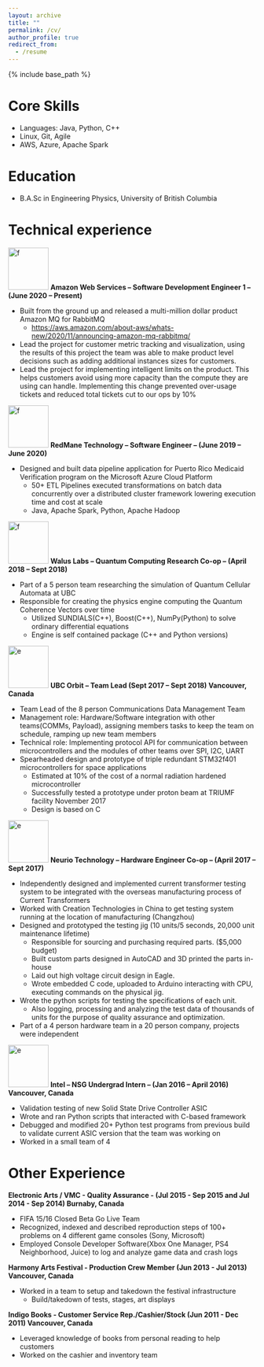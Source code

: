 ```yaml
---
layout: archive
title: ""
permalink: /cv/
author_profile: true
redirect_from:
  - /resume
---
```


{% include base_path %}


Core Skills
======
* Languages: Java, Python, C++
* Linux, Git, Agile
* AWS, Azure, Apache Spark

Education
======
* B.A.Sc in Engineering Physics, University of British Columbia

Technical experience
======
<a href="https://aws.amazon.com/"><img src="https://basilwong.github.io/files/logos/aws_logo.png" width="82" height="86" title="AWS Logo" alt="f"></a>
**Amazon Web Services – Software Development Engineer 1 – (June 2020 – Present)**
  * Built from the ground up and released a multi-million dollar product Amazon MQ for RabbitMQ
    * https://aws.amazon.com/about-aws/whats-new/2020/11/announcing-amazon-mq-rabbitmq/
  * Lead the project for customer metric tracking and visualization, using the results of this project the team was able to make product level decisions such as adding additional instances sizes for customers.
  * Lead the project for implementing intelligent limits on the product. This helps customers avoid using more capacity than the compute they are using can handle. Implementing this change prevented over-usage tickets and reduced total tickets cut to our ops by 10%

<a href="https://www.redmane.com/"><img src="https://basilwong.github.io/files/logos/redmane_logo.png" width="82" height="86" title="RedMane Logo" alt="f"></a>
**RedMane Technology – Software Engineer – (June 2019 – June 2020)**
  * Designed and built data pipeline application for Puerto Rico Medicaid Verification program on the Microsoft Azure Cloud Platform
    * 50+ ETL Pipelines executed transformations on batch data concurrently over a distributed cluster framework lowering execution time and cost at scale
    * Java, Apache Spark, Python, Apache Hadoop

<a href="https://waluslab.ece.ubc.ca/"><img src="https://basilwong.github.io/files/logos/WALUSLAB.png" width="82" height="86" title="Walus Labs Logo" alt="f"></a>
**Walus Labs – Quantum Computing Research Co-op – (April 2018 – Sept 2018)**
  * Part of a 5 person team researching the simulation of Quantum Cellular Automata at UBC
  * Responsible for creating the physics engine computing the Quantum Coherence Vectors over time
    * Utilized SUNDIALS(C++), Boost(C++), NumPy(Python) to solve ordinary differential equations
    * Engine is self contained package (C++ and Python versions)

<a href="https://www.ubcorbit.com/"><img src="https://basilwong.github.io/files/logos/ubcorbit.png" width="82" height="86" title="UBC Orbit Logo" alt="e"></a>
**UBC Orbit – Team Lead (Sept 2017 – Sept 2018) Vancouver, Canada**
  * Team Lead of the 8 person Communications Data Management Team
  * Management role: Hardware/Software integration with other teams(COMMs, Payload), assigning members tasks to keep the team on schedule, ramping up new team members
  * Technical role:  Implementing protocol API for communication between microcontrollers and the modules of other teams over SPI, I2C, UART
  * Spearheaded design and prototype of triple redundant STM32f401 microcontrollers for space applications
    * Estimated at 10% of the cost of a normal radiation hardened microcontroller
	* Successfully tested a prototype under proton beam at TRIUMF facility November 2017
	* Design is based on C

<a href="https://www.neur.io/"><img src="https://basilwong.github.io/files/logos/Neurio_logo.png" width="82" height="86" title="Neurio Logo" alt="e"></a>
**Neurio Technology – Hardware Engineer Co-op – (April 2017 – Sept 2017)**
  * Independently designed and implemented current transformer testing system to be integrated with the overseas manufacturing process of Current Transformers
  * Worked with Creation Technologies in China to get testing system running at the location of manufacturing (Changzhou)
  * Designed and prototyped the testing jig (10 units/5 seconds, 20,000 unit maintenance lifetime)
    * Responsible for sourcing and purchasing required parts. ($5,000 budget)
    * Built custom parts designed in AutoCAD and 3D printed the parts in-house
    * Laid out high voltage circuit design in Eagle.
    * Wrote embedded C code, uploaded to Arduino interacting with CPU, executing commands on the physical jig.
  * Wrote the python scripts for testing the specifications of each unit.
    * Also logging, processing and analyzing the test data of thousands of units for the purpose of quality assurance and optimization.
  * Part of a 4 person hardware team in a 20 person company, projects were independent

<a href="https://www.intel.ca/content/www/ca/en/homepage.html"><img src="https://basilwong.github.io/files/logos/intel_logo.png" width="82" height="86" title="Intel Logo" alt="e"></a>
**Intel – NSG Undergrad Intern – (Jan 2016 – April 2016) Vancouver, Canada**
  * Validation testing of new Solid State Drive Controller ASIC  
  * Wrote and ran Python scripts that interacted with C-based framework
  * Debugged and modified 20+ Python test programs from previous build to validate current ASIC version that the team was working on
  * Worked in a small team of 4  


Other Experience
======
**Electronic Arts / VMC - Quality Assurance - (Jul 2015 - Sep 2015 and Jul 2014 - Sep 2014) Burnaby, Canada**
  * FIFA 15/16 Closed Beta Go Live Team
  * Recognized, indexed and described reproduction steps of 100+ problems on 4 different game consoles (Sony, Microsoft)
  * Employed Console Developer Software(Xbox One Manager, PS4 Neighborhood, Juice) to log and analyze game data and crash logs   

**Harmony Arts Festival - Production Crew Member (Jun 2013 - Jul 2013) Vancouver, Canada**
  * Worked in a team to setup and takedown the festival infrastructure
	* Build/takedown of tests, stages, art displays

**Indigo Books - Customer Service Rep./Cashier/Stock  (Jun 2011 - Dec 2011) Vancouver, Canada**
  * Leveraged knowledge of books from personal reading to help customers
  * Worked on the cashier and inventory team
